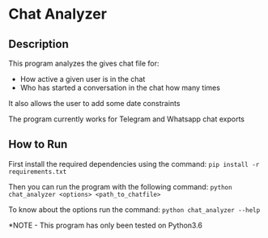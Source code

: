 # Chat Analyzer

## Description

This program analyzes the gives chat file for:
- How active a given user is in the chat
- Who has started a conversation in the chat how many times

It also allows the user to add some date constraints

The program currently works for Telegram and Whatsapp chat exports

## How to Run

First install the required dependencies using the command:
`pip install -r requirements.txt`

Then you can run the program with the following command:
`python chat_analyzer <options> <path_to_chatfile>`

To know about the options run the command:
`python chat_analyzer --help`

*NOTE - This program has only been tested on Python3.6
